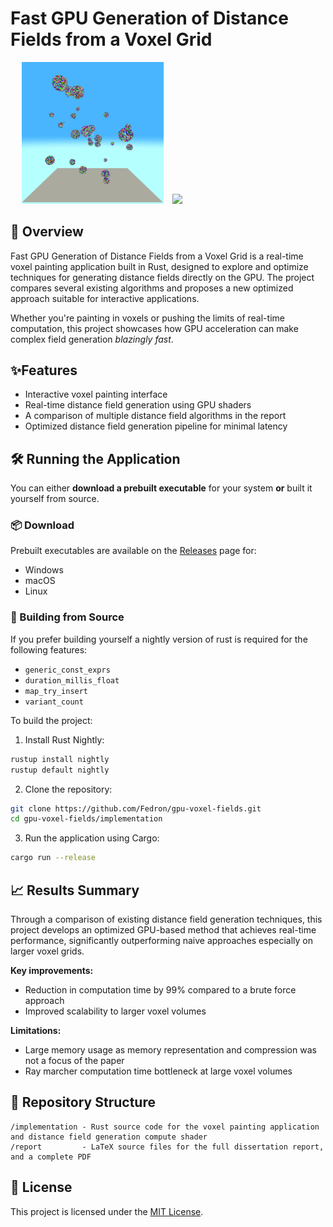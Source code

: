 # Fast GPU Generation of Distance Fields from a Voxel Grid

<p align="center">
  <img src="assets/demo1.gif" width="45%" style="display: inline-block; margin-right: 10px;" />
  <img src="assets/demo2.gif" width="45%" style="display: inline-block;" />
</p>


## 🚀 Overview
Fast GPU Generation of Distance Fields from a Voxel Grid is a real-time voxel painting application built in Rust, designed to explore and optimize techniques for generating distance fields directly on the GPU.
The project compares several existing algorithms and proposes a new optimized approach suitable for interactive applications.

Whether you're painting in voxels or pushing the limits of real-time computation, this project showcases how GPU acceleration can make complex field generation *blazingly fast*.

## ✨Features
- Interactive voxel painting interface
- Real-time distance field generation using GPU shaders
- A comparison of multiple distance field algorithms in the report
- Optimized distance field generation pipeline for minimal latency

## 🛠️ Running the Application
You can either **download a prebuilt executable** for your system **or** built it yourself from source.

### 📦 Download
Prebuilt executables are available on the [Releases](https://github.com/Fedron/gpu-voxel-fields/releases) page for:
- Windows
- macOS
- Linux

### 🔨 Building from Source
If you prefer building yourself a nightly version of rust is required for the following features:
- `generic_const_exprs`
- `duration_millis_float`
- `map_try_insert`
- `variant_count`


To build the project:
1. Install Rust Nightly:
```bash
rustup install nightly
rustup default nightly
```
2. Clone the repository:
```bash
git clone https://github.com/Fedron/gpu-voxel-fields.git
cd gpu-voxel-fields/implementation
```
3. Run the application using Cargo:
```bash
cargo run --release
```

## 📈 Results Summary
Through a comparison of existing distance field generation techniques, this project develops an optimized GPU-based method that achieves real-time performance, significantly outperforming naive approaches especially on larger voxel grids.

**Key improvements:**
- Reduction in computation time by 99% compared to a brute force approach
- Improved scalability to larger voxel volumes

**Limitations:**
- Large memory usage as memory representation and compression was not a focus of the paper
- Ray marcher computation time bottleneck at large voxel volumes

## 📂 Repository Structure

```
/implementation - Rust source code for the voxel painting application and distance field generation compute shader
/report         - LaTeX source files for the full dissertation report, and a complete PDF
```

## 📜 License
This project is licensed under the [MIT License](LICENSE).
